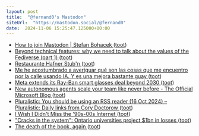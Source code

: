 ```yaml
---
layout: post
title:  "@fernand0's Mastodon"
siteUrl:  "https://mastodon.social/@fernand0"
date:  2024-11-06 15:25:47.125000+00:00
---
```

*  [How to join Mastodon \| Stefan Bohacek ](https://stefanbohacek.com/blog/how-to-join-mastodon) ([toot](https://mastodon.social/@fernand0/113436704579479117))
*  [Beyond technical features: why we need to talk about the values of the Fediverse (part 1) ](https://blog.elenarossini.com/the-values-of-the-fediverse-ethical-social-media) ([toot](https://mastodon.social/@fernand0/113436008730327382))
*  [Restaurante  Hafner Stub'n ](https://www.flickr.com/photos/fernand0/54080256379) ([toot](https://mastodon.social/@fernand0/113435736326300005))
*  [Me he acostumbrado a averiguar qué son las cosas que me encuentro por la calle usando IA. Y es una mejora bastante guay ](https://www.xataka.com/aplicaciones/me-he-acostumbrado-a-averiguar-que-cosas-que-me-encuentro-calle-usando-ia-mejora-bastante-gua) ([toot](https://mastodon.social/@fernand0/113435709555117110))
*  [Meta extends its Ray-Ban smart glasses deal beyond 2030 ](https://www.theverge.com/2024/9/17/24247236/meta-ray-ban-smart-glasses-essilorluxottic) ([toot](https://mastodon.social/@fernand0/113435615473225254))
*  [New autonomous agents scale your team like never before - The Official Microsoft Blog ](https://blogs.microsoft.com/blog/2024/10/21/new-autonomous-agents-scale-your-team-like-never-before) ([toot](https://mastodon.social/@fernand0/113435250180493874))
*  [Pluralistic: You should be using an RSS reader (16 Oct 2024) – Pluralistic: Daily links from Cory Doctorow ](https://pluralistic.net/2024/10/16/keep-it-really-simple-stupid) ([toot](https://mastodon.social/@fernand0/113434310772800909))
*  [I Wish I Didn't Miss the '90s-00s Internet ](https://rohan.ga/blog/early-internet) ([toot](https://mastodon.social/@fernand0/113433549727205518))
*  ["Cracks in the system": Ontario universities project $1bn in losses ](https://thepienews.com/ontario-universities-project-1-billion-losses) ([toot](https://mastodon.social/@fernand0/113431715429609071))
*  [The death of the book, again ](https://crookedtimber.org/2024/10/20/the-death-of-the-book-again) ([toot](https://mastodon.social/@fernand0/113431463887978665))
